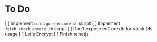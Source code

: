 # To Do
[ ] Implement `configure_encore.sh` script
[ ] Implement `fetch_stock_encore.sh` script
[ ] Don't expose enCore db for stock DB usage
[ ] Let's Encrypt
[ ] Finish telnetjs
